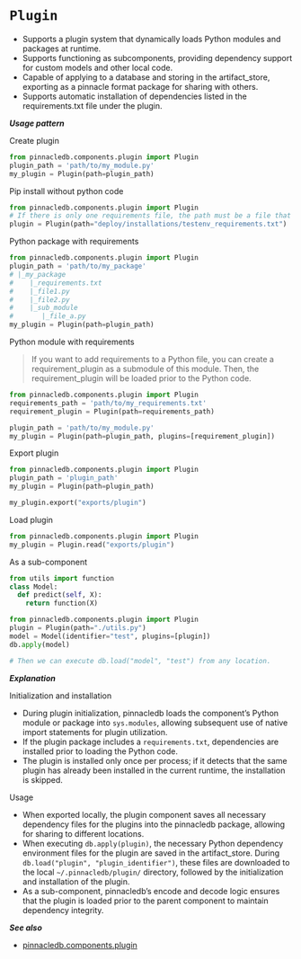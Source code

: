 # `Plugin`

- Supports a plugin system that dynamically loads Python modules and packages at runtime.
- Supports functioning as subcomponents, providing dependency support for custom models and other local code.
- Capable of applying to a database and storing in the artifact_store, exporting as a pinnacle format package for sharing with others.
- Supports automatic installation of dependencies listed in the requirements.txt file under the plugin.

***Usage pattern***

Create plugin

```python
from pinnacledb.components.plugin import Plugin
plugin_path = 'path/to/my_module.py'
my_plugin = Plugin(path=plugin_path)
```

Pip install without python code

```python
from pinnacledb.components.plugin import Plugin
# If there is only one requirements file, the path must be a file that ends with requirements.txt.
plugin = Plugin(path="deploy/installations/testenv_requirements.txt")
```

Python package with requirements
```python
from pinnacledb.components.plugin import Plugin
plugin_path = 'path/to/my_package'
# |_my_package
#    |_requirements.txt
#    |_file1.py
#    |_file2.py
#    |_sub_module
#       |_file_a.py
my_plugin = Plugin(path=plugin_path)
```

Python module with requirements

> If you want to add requirements to a Python file, you can create a requirement_plugin as a submodule of this module. 
> Then, the requirement_plugin will be loaded prior to the Python code.
```python
from pinnacledb.components.plugin import Plugin
requirements_path = 'path/to/my_requirements.txt'
requirement_plugin = Plugin(path=requirements_path)

plugin_path = 'path/to/my_module.py'
my_plugin = Plugin(path=plugin_path, plugins=[requirement_plugin])
```

Export plugin

```python
from pinnacledb.components.plugin import Plugin
plugin_path = 'plugin_path'
my_plugin = Plugin(path=plugin_path)

my_plugin.export("exports/plugin")
```

Load plugin

```python
from pinnacledb.components.plugin import Plugin
my_plugin = Plugin.read("exports/plugin")
```

As a sub-component

```python
from utils import function
class Model:
  def predict(self, X):
    return function(X)

from pinnacledb.components.plugin import Plugin
plugin = Plugin(path="./utils.py")
model = Model(identifier="test", plugins=[plugin])
db.apply(model)

# Then we can execute db.load("model", "test") from any location.
```

***Explanation***

Initialization and installation

- During plugin initialization, pinnacledb loads the component’s Python module or package into `sys.modules`, allowing subsequent use of native import statements for plugin utilization.
- If the plugin package includes a `requirements.txt`, dependencies are installed prior to loading the Python code.
- The plugin is installed only once per process; if it detects that the same plugin has already been installed in the current runtime, the installation is skipped.

Usage

- When exported locally, the plugin component saves all necessary dependency files for the plugins into the pinnacledb package, allowing for sharing to different locations.
- When executing `db.apply(plugin)`, the necessary Python dependency environment files for the plugin are saved in the artifact_store. During `db.load("plugin", "plugin_identifier")`, these files are downloaded to the local `~/.pinnacledb/plugin/` directory, followed by the initialization and installation of the plugin.
- As a sub-component, pinnacledb’s encode and decode logic ensures that the plugin is loaded prior to the parent component to maintain dependency integrity.


***See also***

- [pinnacledb.components.plugin](../api/components/plugin.md)
